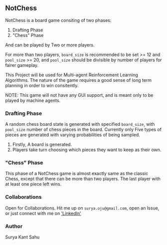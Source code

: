 ## NotChess

NotChess is a board game consiting of two phases:

1. Drafting Phase
2. "Chess" Phase

And can be played by Two or more players.

For more than two players, `board_size` is recommended to be set >= 12 and `pool_size` >= 20, and `pool_size` should be divisible by number of players for fairer gameplay.

This Project will be used for Multi-agent Reinforcement Learning Algorithms.
The nature of the game requires a good sense of long term planning in order to win consitently.

NOTE: This game will not have any GUI support, and is meant only to be played by machine agents.

### Drafting Phase
A random chess board state is generated with specified `board_size`, with `pool_size` number of chess pieces in the board.
Currently only Five types of pieces are generated with varying probabilities of being sampled.

1. Firstly, A board is generated.
2. Players take turn choosing which pieces they want to keep as their own.


### "Chess" Phase

This phase of a NotChess game is almost exactly same as the classic Chess, except that there can be more than two players.
The last player with at least one piece left wins.

### Collaborations
Open for Collaborations. Hit me up on `surya.oju@gmail.com`, open an Issue, or just connect with me on ['LinkedIn'](https://www.linkedin.com/in/surya-kant-oju/ "Surya Kant Sahu's LinkedIn")

### Author
Surya Kant Sahu
